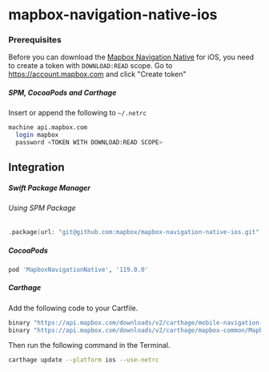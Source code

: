 # mapbox-navigation-native-ios

### Prerequisites

Before you can download the [Mapbox Navigation Native](https://github.com/mapbox/mapbox-navigation-native) for iOS, you need to create a token with `DOWNLOAD:READ` scope.
Go to https://account.mapbox.com and click "Create token"

##### SPM, CocoaPods and Carthage
Insert or append the following to `~/.netrc`

```bash
machine api.mapbox.com
  login mapbox
  password <TOKEN WITH DOWNLOAD:READ SCOPE>
```

## Integration

##### Swift Package Manager

###### Using SPM Package

```swift
.package(url: "git@github.com:mapbox/mapbox-navigation-native-ios.git", from: "119.0.0"),
```

##### CocoaPods

```ruby
pod 'MapboxNavigationNative', '119.0.0'
```

##### Carthage

Add the following code to your Cartfile.

```bash
binary "https://api.mapbox.com/downloads/v2/carthage/mobile-navigation-native/MapboxNavigationNative.json" == 119.0.0
binary "https://api.mapbox.com/downloads/v2/carthage/mapbox-common/MapboxCommon-ios.json" == 23.1.1
```

Then run the following command in the Terminal.
```bash
carthage update --platform ios --use-netrc
```
